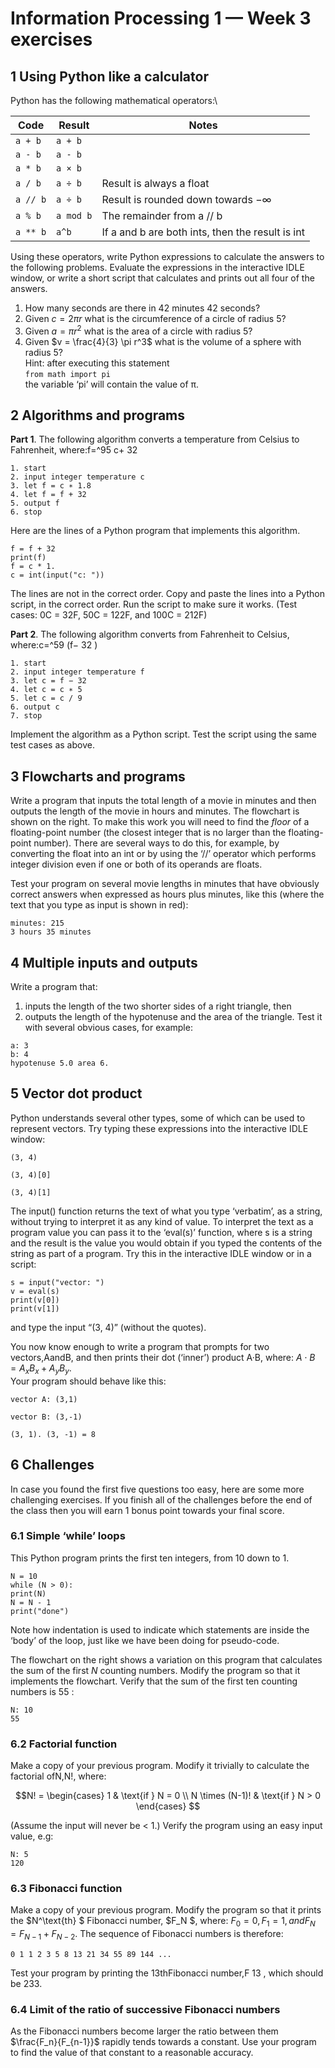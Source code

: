 # Information Processing 1 — Week 3 exercises

## 1 Using Python like a calculator

Python has the following mathematical operators:\

| Code     | Result    | Notes                                            |
|----------|-----------|--------------------------------------------------|
| `a + b`  | `a + b`   |                                                  |
| `a - b`  | `a - b`   |                                                  |
| `a * b`  | `a × b`   |                                                  |
| `a / b`  | `a ÷ b`   | Result is always a float                         |
| `a // b` | `a ÷ b`   | Result is rounded down towards −∞                |
| `a % b`  | `a mod b` | The remainder from a // b                        |
| `a ** b` | `a^b`     | If a and b are both ints, then the result is int |

Using these operators, write Python expressions to calculate the answers to the following problems.
Evaluate the expressions in the interactive IDLE window, or write a short script that calculates and prints
out all four of the answers.

1. How many seconds are there in 42 minutes 42 seconds?
2. Given $c = 2 \pi r$ what is the circumference of a circle of radius 5?
3. Given $a = \pi r^2$ what is the area of a circle with radius 5?
4. Given $v = \frac{4}{3} \pi r^3$ what is the volume of a sphere with radius 5?\
   Hint: after executing this statement\
   `from math import pi`\
   the variable ‘pi’ will contain the value of π.

## 2 Algorithms and programs

**Part 1**. The following algorithm converts a temperature from Celsius to Fahrenheit, where:f=^95 c+ 32

```
1. start
2. input integer temperature c
3. let f = c ∗ 1.8
4. let f = f + 32
5. output f
6. stop
```

Here are the lines of a Python program that implements this algorithm.

```
f = f + 32
print(f)
f = c * 1.
c = int(input("c: "))
```

The lines are not in the correct order. Copy and paste the lines into a Python script, in the correct order.
Run the script to make sure it works. (Test cases: 0C = 32F, 50C = 122F, and 100C = 212F)

**Part 2**. The following algorithm converts from Fahrenheit to Celsius, where:c=^59 (f− 32 )

```
1. start
2. input integer temperature f
3. let c = f − 32
4. let c = c ∗ 5
5. let c = c / 9
6. output c
7. stop
```

Implement the algorithm as a Python script. Test the script using the same test cases as above.

## 3 Flowcharts and programs

Write a program that inputs the total length of a movie in minutes and then
outputs the length of the movie in hours and minutes. The flowchart is
shown on the right.
To make this work you will need to find the _floor_ of a floating-point number
(the closest integer that is no larger than the floating-point number). There
are several ways to do this, for example, by converting the float into an
int or by using the ‘//’ operator which performs integer division even if
one or both of its operands are floats.

Test your program on several movie lengths in minutes that have obviously
correct answers when expressed as hours plus minutes, like this (where the
text that you type as input is shown in red):

```
minutes: 215
3 hours 35 minutes
```

## 4 Multiple inputs and outputs

Write a program that:

1. inputs the length of the two shorter sides of a right triangle, then
2. outputs the length of the hypotenuse and the area of the triangle.
   Test it with several obvious cases, for example:

```
a: 3
b: 4
hypotenuse 5.0 area 6.
```

## 5 Vector dot product

Python understands several other types, some of which can be used to represent vectors. Try typing
these expressions into the interactive IDLE window:

```
(3, 4)

(3, 4)[0]

(3, 4)[1]
```

The input() function returns the text of what you type ‘verbatim’, as a string, without trying to interpret
it as any kind of value. To interpret the text as a program value you can pass it to the ‘eval(s)’ function,
where s is a string and the result is the value you would obtain if you typed the contents of the string as
part of a program. Try this in the interactive IDLE window or in a script:

```
s = input("vector: ")
v = eval(s)
print(v[0])
print(v[1])
```
and type the input “(3, 4)” (without the quotes).


You now know enough to write a program that prompts for two vectors,AandB, and then prints their
dot (‘inner’) product A·B, where: $A \cdot B = A_x B_x + A_y B_y$.\
Your program should behave like this:

```
vector A: (3,1)

vector B: (3,-1)

(3, 1). (3, -1) = 8
```

## 6 Challenges

In case you found the first five questions too easy, here are some more challenging
exercises. If you finish all of the challenges before the end of the class then you will
earn 1 bonus point towards your final score.

### 6.1 Simple ‘while’ loops

This Python program prints the first ten integers, from 10 down to 1.

```
N = 10
while (N > 0):
print(N)
N = N - 1
print("done")
```
Note how indentation is used to indicate which statements are inside the ‘body’ of
the loop, just like we have been doing for pseudo-code.

The flowchart on the right shows a variation on this program that calculates the
sum of the first _N_ counting numbers. Modify the program so that it implements
the flowchart. Verify that the sum of the first ten counting numbers is 55 :
```
N: 10
55
```

### 6.2 Factorial function

Make a copy of your previous program. Modify it trivially to calculate the factorial ofN,N!, where:

$$N! =
\begin{cases}
    1 & \text{if } N = 0 \\
    N \times (N-1)! & \text{if } N > 0
\end{cases}
$$

(Assume the input will never be < 1.) Verify the program using an easy input value, e.g:
```
N: 5
120
```
### 6.3 Fibonacci function

Make a copy of your previous program. Modify the program so that it prints the $N^\text{th} $ Fibonacci number,
$F_N $, where: $F_0 = 0 , F_1 = 1, and F_N = F_{N-1} + F_{N-2}$. The sequence of Fibonacci numbers is therefore:

````
0 1 1 2 3 5 8 13 21 34 55 89 144 ...
````

Test your program by printing the 13thFibonacci number,F 13 , which should be 233.

### 6.4 Limit of the ratio of successive Fibonacci numbers

As the Fibonacci numbers become larger the ratio between them $\frac{F_n}{F_{n-1}}$ rapidly tends towards a constant.
Use your program to find the value of that constant to a reasonable accuracy.
